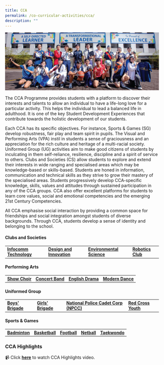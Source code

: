 ```yaml
---
title: CCA
permalink: /co-curricular-activities/cca/
description: ""
---
```

![](/images/CCA/rgt%202022%20cca%20leaders%20webbanner.jpg)

The CCA Programme provides students with a platform to discover their interests and talents to allow an individual to have a life-long love for a particular activity. This helps the individual to lead a balanced life in adulthood. It is one of the key Student Development Experiences that contribute towards the holistic development of our students. 

Each CCA has its specific objectives. For instance, Sports & Games (SG) develop robustness, fair play and team spirit in pupils. The Visual and Performing Arts (VPA) instil in students a sense of graciousness and an appreciation for the rich culture and heritage of a multi-racial society. Uniformed Group (UG) activities aim to make good citizens of students by inculcating in them self-reliance, resilience, discipline and a spirit of service to others. Clubs and Societies (CS) allow students to explore and extend their interests in wide ranging and specialised areas which may be knowledge-based or skills-based. Students are honed in information, communication and technical skills as they strive to grow their mastery of the specialised areas. Students progressively develop CCA-specific knowledge, skills, values and attitudes through sustained participation in any of the CCA groups. CCA also offer excellent platforms for students to learn core values, social and emotional competencies and the emerging 21st Century Competencies. 

All CCA emphasise social interaction by providing a common space for friendships and social integration amongst students of diverse backgrounds. Through CCA, students develop a sense of identity and belonging to the school.

#### **Clubs and Societies**

|  |  |  |  |
| -------- | -------- | -------- | -------- |
| [**Infocomm Technology**](/co-curricular-activities/clubs-and-societies/infocomm-technology/) | [**Design and Innovation**](/co-curricular-activities/clubs-and-societies/design-and-innovation/) | [**Environmental Science**](/co-curricular-activities/clubs-and-societies/environmental-science/) | [**Robotics Club**](/co-curricular-activities/clubs-and-societies/robotics-club/)

#### **Performing Arts**

|  |  |  |  |
| -------- | -------- | -------- | ------- |
| [**Show Choir**](/co-curricular-activities/performing-arts/choir/) | [**Concert Band**](/co-curricular-activities/performing-arts/concert-band/) | [**English Drama**](/co-curricular-activities/performing-arts/english-drama/) | [**Modern Dance**](/co-curricular-activities/performing-arts/modern-dance/) |

#### **Uniformed Group**

|  |  |  |  |
| -------- | -------- | -------- | -------- |
| [**Boys' Brigade**](/co-curricular-activities/uniformed-groups/boys-brigade/) | [**Girls' Brigade**](/co-curricular-activities/uniformed-groups/girls-brigade/) | [**National Police Cadet Corp (NPCC)**](/co-curricular-activities/uniformed-groups/npcc/) | [**Red Cross Youth**](/co-curricular-activities/uniformed-groups/red-cross/) |

#### **Sports & Games**

|  |  |  |  |  |
| -------- | -------- | -------- | -------- | -------- |
| [**Badminton**](/co-curricular-activities/sports-and-games/badminton/) | [**Basketball**](/co-curricular-activities/sports-and-games/basketball/) | [**Football**](/co-curricular-activities/sports-and-games/football/) |[**Netball**](/co-curricular-activities/sports-and-games/netball/) |[**Taekwondo**](/co-curricular-activities/sports-and-games/taekwondo/) | 

### **CCA Highlights**

📹 Click [**here**](https://youtu.be/_Xcdl-ea4dM) to watch CCA Highlights video.